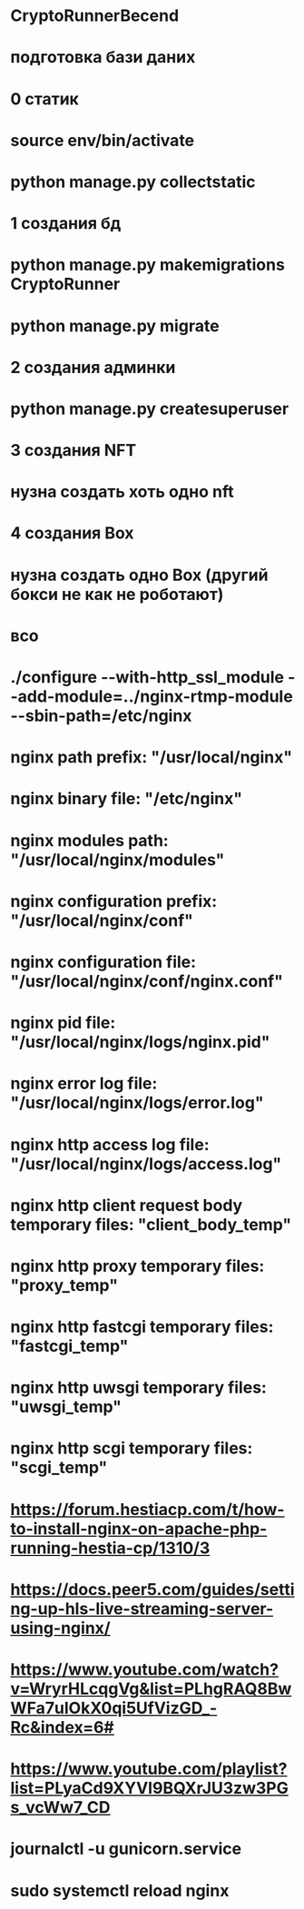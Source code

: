 # CryptoRunnerBecend
 
# подготовка бази даних 
# 0 статик
# source env/bin/activate
# python manage.py collectstatic
# 1 создания бд
#     python manage.py makemigrations CryptoRunner
#     python manage.py migrate
# 2 создания админки
#     python manage.py createsuperuser
# 3 создания NFT
#     нузна создать хоть одно nft
# 4 создания Box
#     нузна создать одно Box (другий бокси не как не роботают)
# всо

#
#
#
# ./configure --with-http_ssl_module --add-module=../nginx-rtmp-module --sbin-path=/etc/nginx


#
#
# nginx path prefix: "/usr/local/nginx"
# nginx binary file: "/etc/nginx"
# nginx modules path: "/usr/local/nginx/modules"
# nginx configuration prefix: "/usr/local/nginx/conf"
# nginx configuration file: "/usr/local/nginx/conf/nginx.conf"
# nginx pid file: "/usr/local/nginx/logs/nginx.pid"
# nginx error log file: "/usr/local/nginx/logs/error.log"
# nginx http access log file: "/usr/local/nginx/logs/access.log"
# nginx http client request body temporary files: "client_body_temp"
# nginx http proxy temporary files: "proxy_temp"
# nginx http fastcgi temporary files: "fastcgi_temp"
# nginx http uwsgi temporary files: "uwsgi_temp"
# nginx http scgi temporary files: "scgi_temp"

# https://forum.hestiacp.com/t/how-to-install-nginx-on-apache-php-running-hestia-cp/1310/3
# https://docs.peer5.com/guides/setting-up-hls-live-streaming-server-using-nginx/
# https://www.youtube.com/watch?v=WryrHLcqgVg&list=PLhgRAQ8BwWFa7ulOkX0qi5UfVizGD_-Rc&index=6#
# https://www.youtube.com/playlist?list=PLyaCd9XYVI9BQXrJU3zw3PGs_vcWw7_CD
#
#
#
# journalctl  -u gunicorn.service
# sudo systemctl reload nginx
